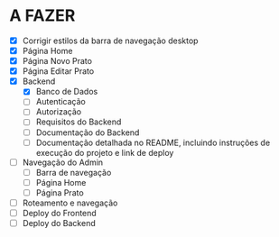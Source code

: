 # A FAZER 

- [x] Corrigir estilos da barra de navegação desktop 
- [x] Página Home
- [x] Página Novo Prato
- [x] Página Editar Prato
- [x] Backend
  - [x] Banco de Dados
  - [ ] Autenticação
  - [ ] Autorização
  - [ ] Requisitos do Backend
  - [ ] Documentação do Backend
  - [ ] Documentação detalhada no README, incluindo instruções de execução do projeto e link de deploy
- [ ] Navegação do Admin 
  - [ ] Barra de navegação
  - [ ] Página Home
  - [ ] Página Prato
- [ ] Roteamento e navegação
- [ ] Deploy do Frontend
- [ ] Deploy do Backend